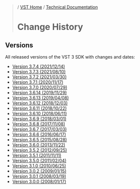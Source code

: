 >/ [VST Home](../../) / [Technical Documentation](../Index.md)
>
># Change History

## Versions

All released versions of the VST 3 SDK with changes and dates:

- [Version 3.7.4 (2021/12/14)](../Change+History/Versions/Version+3.7.4.md)
- [Version 3.7.3 (2021/08/10)](../Change+History/Versions/Version+3.7.3.md)
- [Version 3.7.2 (2021/03/30)](../Change+History/Versions/Version+3.7.2.md)
- [Version 3.7.1 (2020/11/17)](../Change+History/Versions/Version+3.7.1.md)
- [Version 3.7.0 (2020/07/29)](../Change+History/Versions/Version+3.7.0.md)
- [Version 3.6.14 (2019/11/29)](../Change+History/Versions/Version+3.6.14.md)
- [Version 3.6.13 (2019/04/08)](../Change+History/Versions/Version+3.6.13.md)
- [Version 3.6.12 (2018/12/03)](../Change+History/Versions/Version+3.6.12.md)
- [Version 3.6.11 (2018/10/22)](../Change+History/Versions/Version+3.6.11.md)
- [Version 3.6.10 (2018/06/11)](../Change+History/Versions/Version+3.6.10.md)
- [Version 3.6.9 (2018/03/01)](../Change+History/Versions/Version+3.6.9.md)
- [Version 3.6.8 (2017/11/08)](../Change+History/Versions/Version+3.6.8.md)
- [Version 3.6.7 (2017/03/03)](../Change+History/Versions/Version+3.6.7.md)
- [Version 3.6.6 (2016/06/17)](../Change+History/Versions/Version+3.6.6.md)
- [Version 3.6.5 (2015/08/28)](../Change+History/Versions/Version+3.6.5.md)
- [Version 3.6.0 (2013/11/22)](../Change+History/Versions/Version+3.6.0.md)
- [Version 3.5.2 (2012/09/25)](../Change+History/Versions/Version+3.5.2.md)
- [Version 3.5.1 (2011/11/11)](../Change+History/Versions/Version+3.5.1.md)
- [Version 3.5.0 (2011/02/04)](../Change+History/Versions/Version+3.5.0.md)
- [Version 3.1.0 (2010/06/25)](../Change+History/Versions/Version+3.1.0.md)
- [Version 3.0.2 (2009/01/15)](../Change+History/Versions/Version+3.0.2.md)
- [Version 3.0.1 (2008/03/19)](../Change+History/Versions/Version+3.0.1.md)
- [Version 3.0.0 (2008/01/17)](../Change+History/Versions/Version+3.0.0.md)
